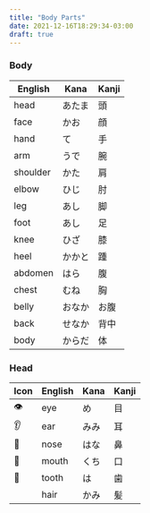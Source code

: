 ```yaml
---
title: "Body Parts"
date: 2021-12-16T18:29:34-03:00
draft: true
---
```

### Body

| English  | Kana   | Kanji | 
|----------|--------|-------|
| head     | あたま | 頭    |
| face     | かお   | 顔    |
| hand     | て     | 手    |
| arm      | うで   | 腕    |
| shoulder | かた   | 肩    |
| elbow    | ひじ   | 肘    |
| leg      | あし   | 脚    |
| foot     | あし   | 足    |
| knee     | ひざ   | 膝    |
| heel     | かかと | 踵    |
| abdomen  | はら   | 腹    |
| chest    | むね   | 胸    |
| belly    | おなか | お腹  |
| back     | せなか | 背中  |
| body     | からだ | 体    |

### Head
| Icon | English | Kana | Kanji | 
|------|---------|------|-------|
| 👁️   | eye     | め   | 目    |
| 👂   | ear     | みみ | 耳    |
| 👃   | nose    | はな | 鼻    |
| 👄   | mouth   | くち | 口    |
| 🦷   | tooth   | は   | 歯    |
|      | hair    | かみ | 髪    |

